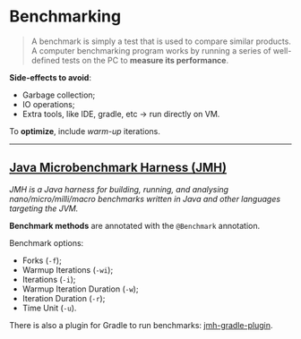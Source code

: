 # Benchmarking

> A benchmark is simply a test that is used to compare similar products. A computer benchmarking program works by running a series of well-defined tests on the PC to **measure its performance**.

**Side-effects to avoid**:

* Garbage collection;
* IO operations;
* Extra tools, like IDE, gradle, etc -> run directly on VM.

To **optimize**, include _warm-up_ iterations.

---

## [Java Microbenchmark Harness (JMH)](https://github.com/openjdk/jmh)

_JMH is a Java harness for building, running, and analysing nano/micro/milli/macro benchmarks written in Java and other languages targeting the JVM._

**Benchmark methods** are annotated with the `@Benchmark` annotation.

Benchmark options:

* Forks (`-f`);
* Warmup Iterations (`-wi`);
* Iterations (`-i`);
* Warmup Iteration Duration (`-w`);
* Iteration Duration (`-r`);
* Time Unit (`-u`).

There is also a plugin for Gradle to run benchmarks: [jmh-gradle-plugin](https://github.com/melix/jmh-gradle-plugin).
